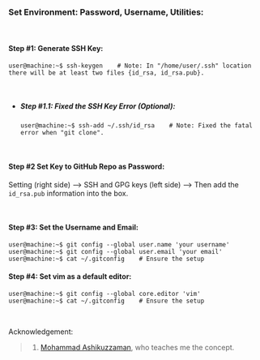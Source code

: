 ### Set Environment: Password, Username, Utilities:

&nbsp;

#### Step #1: Generate SSH Key:
```console
user@machine:~$ ssh-keygen    # Note: In "/home/user/.ssh" location there will be at least two files {id_rsa, id_rsa.pub}.
```

&nbsp;


- ##### Step #1.1: Fixed the SSH Key Error (Optional):
  ```console
  user@machine:~$ ssh-add ~/.ssh/id_rsa    # Note: Fixed the fatal error when "git clone".
  ```

&nbsp;

#### Step #2 Set Key to GitHub Repo as Password:
Setting (right side) --> SSH and GPG keys (left side) --> Then add the `id_rsa.pub` information into the box.

&nbsp;


#### Step #3: Set the Username and Email:
```console
user@machine:~$ git config --global user.name 'your username'
user@machine:~$ git config --global user.email 'your email'
user@machine:~$ cat ~/.gitconfig    # Ensure the setup
```

#### Step #4: Set vim as a default editor:
```console
user@machine:~$ git config --global core.editor 'vim'
user@machine:~$ cat ~/.gitconfig    # Ensure the setup
```

&nbsp;
&nbsp;

Acknowledgement:
>1. [Mohammad Ashikuzzaman](https://github.com/ashikuzzaman-ar/), who teaches me the concept.
